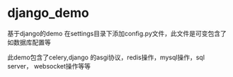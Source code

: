 # django_demo
基于django的demo
在settings目录下添加config.py文件，此文件是可变包含了如数据库配置等


此demo包含了celery,django 的asgi协议，redis操作，mysql操作，sql server， websocket操作等等
